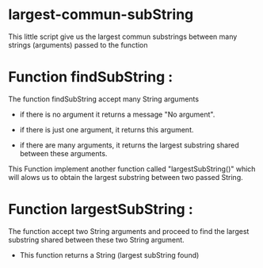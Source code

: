 # largest-commun-subString
This little script give us the largest commun substrings between many strings (arguments) passed to the function

# Function findSubString :

The function findSubString accept many String arguments

- if there is no argument it returns a message "No argument".

- if there is just one argument, it returns this argument.

- if there are many arguments, it returns the largest substring shared between these arguments.

This Function implement another function called "largestSubString()" which will alows us to obtain the largest substring between two passed String.

# Function largestSubString :

The function accept two String arguments and proceed to find the largest substring shared between these two String argument.

- This function returns a String (largest subString found)
